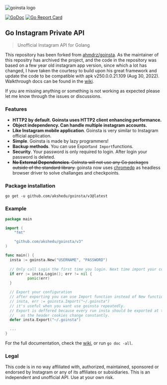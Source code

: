 
![goinsta logo](https://raw.githubusercontent.com/akshedu/goinsta/v1/resources/goinsta-image.png)

[![GoDoc](https://godoc.org/github.com/akshedu/goinsta/v3?status.svg)](https://godoc.org/github.com/akshedu/goinsta/v3) [![Go Report Card](https://goreportcard.com/badge/github.com/akshedu/goinsta/v3)](https://goreportcard.com/report/github.com/akshedu/goinsta/v3)

## Go Instagram Private API

> Unofficial Instagram API for Golang

This repository has been forked from [ahmdrz/goinsta](https://github.com/ahmdrz/goinsta). 
As the maintainer of this repositry has archived the project, and 
the code in the repository was based on a few year old instagram app version, 
since which a lot has changed, I have taken the courtesy to build upon his 
great framework and update the code to be compatible with apk v250.0.0.21.109 
(Aug 30, 2022). Walkthrough docs can be found in the 
[wiki](https://github.com/akshedu/goinsta/wiki/1.-Getting-Started).

If you are missing anything or something is not working as expected please let
me know through the issues or discussions.

### Features

* **HTTP2 by default. Goinsta uses HTTP2 client enhancing performance.**
* **Object independency. Can handle multiple instagram accounts.**
* **Like Instagram mobile application**. Goinsta is very similar to Instagram official application.
* **Simple**. Goinsta is made by lazy programmers!
* **Backup methods**. You can use Export`and Import`functions.
* **Security**. Your password is only required to login. After login your password is deleted.
* ~~**No External Dependencies**. GoInsta will not use any Go packages outside of the standard library.~~ goinsta now uses [chromedp](https://github.com/chromedp/chromedp) as headless browser driver to solve challanges and checkpoints.

### Package installation 

`go get -u github.com/akshedu/goinsta/v3@latest`

### Example

```go
package main

import (
	"fmt"

	"github.com/akshedu/goinsta/v3"
)

func main() {  
  insta := goinsta.New("USERNAME", "PASSWORD")
  
  // Only call Login the first time you login. Next time import your config
  if err := insta.Login(); err != nil {
          panic(err)
  }

  // Export your configuration
  // after exporting you can use Import function instead of New function.
  // insta, err := goinsta.Import("~/.goinsta")
  // it's useful when you want use goinsta repeatedly.
  // Export is deffered because every run insta should be exported at the end of the run
  //   as the header cookies change constantly.
  defer insta.Export("~/.goinsta")

  ...
}
```

For the full documentation, check the [wiki](https://github.com/akshedu/goinsta/v3/wiki/1.-Getting-Started), or run `go doc -all`.

### Legal

This code is in no way affiliated with, authorized, maintained, sponsored or endorsed by Instagram or any of its affiliates or subsidiaries. This is an independent and unofficial API. Use at your own risk.

